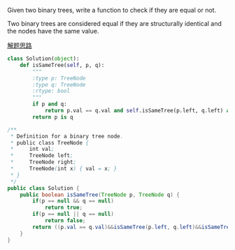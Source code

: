 Given two binary trees, write a function to check if they are equal or not.

Two binary trees are considered equal if they are structurally identical and the nodes have the same value.


[解题思路](http://www.cnblogs.com/springfor/p/3879575.html)


```python
class Solution(object):
    def isSameTree(self, p, q):
        """
        :type p: TreeNode
        :type q: TreeNode
        :rtype: bool
        """
        if p and q:
            return p.val == q.val and self.isSameTree(p.left, q.left) and self.isSameTree(p.right, q.right)
        return p is q
```
        
```java
/**
 * Definition for a binary tree node.
 * public class TreeNode {
 *     int val;
 *     TreeNode left;
 *     TreeNode right;
 *     TreeNode(int x) { val = x; }
 * }
 */
public class Solution {
    public boolean isSameTree(TreeNode p, TreeNode q) {
        if(p == null && q == null)
            return true;
        if(p == null || q == null)
            return false;
        return ((p.val == q.val)&&isSameTree(p.left, q.left)&&isSameTree(p.right, q.right));
    }
}
```
